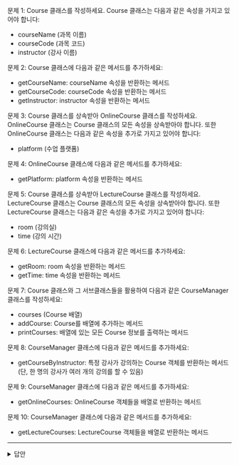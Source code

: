 문제 1:
Course 클래스를 작성하세요. Course 클래스는 다음과 같은 속성을 가지고 있어야 합니다:
- courseName (과목 이름)
- courseCode (과목 코드)
- instructor (강사 이름)

문제 2:
Course 클래스에 다음과 같은 메서드를 추가하세요:
- getCourseName: courseName 속성을 반환하는 메서드
- getCourseCode: courseCode 속성을 반환하는 메서드
- getInstructor: instructor 속성을 반환하는 메서드

문제 3:
Course 클래스를 상속받아 OnlineCourse 클래스를 작성하세요. OnlineCourse 클래스는 Course 클래스의 모든 속성을 상속받아야 합니다. 또한 OnlineCourse 클래스는 다음과 같은 속성을 추가로 가지고 있어야 합니다:
- platform (수업 플랫폼)

문제 4:
OnlineCourse 클래스에 다음과 같은 메서드를 추가하세요:
- getPlatform: platform 속성을 반환하는 메서드

문제 5:
Course 클래스를 상속받아 LectureCourse 클래스를 작성하세요. LectureCourse 클래스는 Course 클래스의 모든 속성을 상속받아야 합니다. 또한 LectureCourse 클래스는 다음과 같은 속성을 추가로 가지고 있어야 합니다:
- room (강의실)
- time (강의 시간)

문제 6:
LectureCourse 클래스에 다음과 같은 메서드를 추가하세요:
- getRoom: room 속성을 반환하는 메서드
- getTime: time 속성을 반환하는 메서드

문제 7:
Course 클래스와 그 서브클래스들을 활용하여 다음과 같은 CourseManager 클래스를 작성하세요:
- courses (Course 배열)
- addCourse: Course를 배열에 추가하는 메서드
- printCourses: 배열에 있는 모든 Course 정보를 출력하는 메서드

문제 8:
CourseManager 클래스에 다음과 같은 메서드를 추가하세요:
- getCourseByInstructor: 특정 강사가 강의하는 Course 객체를 반환하는 메서드 (단, 한 명의 강사가 여러 개의 강의를 할 수 있음)

문제 9:
CourseManager 클래스에 다음과 같은 메서드를 추가하세요:
- getOnlineCourses: OnlineCourse 객체들을 배열로 반환하는 메서드

문제 10:
CourseManager 클래스에 다음과 같은 메서드를 추가하세요:
- getLectureCourses: LectureCourse 객체들을 배열로 반환하는 메서드

---

<details>
<summary>
답안
</summary>

답안1

```java
class Course {
    private String courseName;
    private String courseCode;
    private String instructor;

    public Course(String courseName, String courseCode, String instructor) {
        this.courseName = courseName;
        this.courseCode = courseCode;
        this.instructor = instructor;
    }

    public String getCourseName() {
        return courseName;
    }

    public String getCourseCode() {
        return courseCode;
    }

    public String getInstructor() {
        return instructor;
    }
}
```

답안2

```java
// Course 클래스는 이미 위의 문제 1에서 정의되어 있습니다.
```

답안3

```java
class OnlineCourse extends Course {
    private String platform;

    public OnlineCourse(String courseName, String courseCode, String instructor, String platform) {
        super(courseName, courseCode, instructor);
        this.platform = platform;
    }

    public String getPlatform() {
        return platform;
    }
}
```

답안4

```java
// OnlineCourse 클래스는 이미 위의 문제 3에서 정의되어 있습니다.
```

답안5

```java
class LectureCourse extends Course {
    private String room;
    private String time;

    public LectureCourse(String courseName, String courseCode, String instructor, String room, String time) {
        super(courseName, courseCode, instructor);
        this.room = room;
        this.time = time;
    }

    public String getRoom() {
        return room;
    }

    public String getTime() {
        return time;
    }
}
```

답안6

```java
// LectureCourse 클래스는 이미 위의 문제 5에서 정의되어 있습니다.
```

답안7

```java
class CourseManager {
    private Course[] courses;
    private int count;

    public CourseManager(int capacity) {
        courses = new Course[capacity];
        count = 0;
    }

    public void addCourse(Course course) {
        if (count < courses.length) {
            courses[count] = course;
            count++;
        } else {
            System.out.println("CourseManager capacity is full.");
        }
    }

    public void printCourses() {
        for (int i = 0; i < count; i++) {
            Course course = courses[i];
            System.out.println("Course Name: " + course.getCourseName());
            System.out.println("Course Code: " + course.getCourseCode());
            System.out.println("Instructor: " + course.getInstructor());

            if (course instanceof OnlineCourse) {
                OnlineCourse onlineCourse = (OnlineCourse) course;
                System.out.println("Platform: " + onlineCourse.getPlatform());
            } else if (course instanceof LectureCourse) {
                LectureCourse lectureCourse = (LectureCourse) course;
                System.out.println("Room: " + lectureCourse.getRoom());
                System.out.println("Time: " + lectureCourse.getTime());
            }

            System.out.println();
        }
    }
}
```

답안8

```java
class CourseManager {
    // 이전에 작성한 코드 생략

    public Course getCourseByInstructor(String instructor) {
        for (int i = 0; i < count; i++) {
            Course course = courses[i];
            if (course.getInstructor().equals(instructor)) {
                return course;
            }
        }
        return null;
    }
}
```

답안9

```java
class CourseManager {
    // 이전에 작성한 코드 생략

    public OnlineCourse[] getOnlineCourses() {
        OnlineCourse[] onlineCourses = new OnlineCourse[count];
        int onlineCount = 0;

        for (int i = 0; i < count; i++) {
            Course course = courses[i];
            if (course instanceof OnlineCourse) {
                onlineCourses[onlineCount] = (OnlineCourse) course;
                onlineCount++;
            }
        }

        return onlineCourses;
    }
}
```

답안10

```java
class CourseManager {
    // 이전에 작성한 코드 생략

    public LectureCourse[] getLectureCourses() {
        LectureCourse[] lectureCourses = new LectureCourse[count];
        int lectureCount = 0;

        for (int i = 0; i < count; i++)

 {
            Course course = courses[i];
            if (course instanceof LectureCourse) {
                lectureCourses[lectureCount] = (LectureCourse) course;
                lectureCount++;
            }
        }

        return lectureCourses;
    }
}
```


</details>